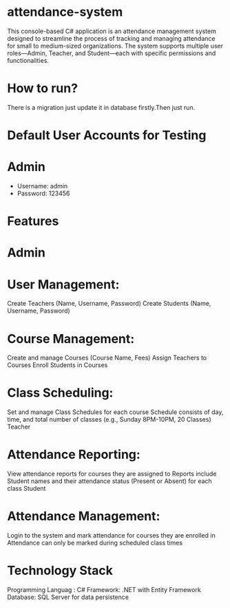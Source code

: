 # attendance-system

This console-based C# application is an attendance management system 
designed to streamline the process of tracking and managing attendance 
for small to medium-sized organizations. 
The system supports multiple user roles—Admin, Teacher, and Student—each with specific permissions and functionalities.

# How to run?
There is a migration just update it in database firstly.Then just run.

# Default User Accounts for Testing
# Admin
- Username: admin
- Password: 123456

# Features

# Admin

# User Management:
Create Teachers (Name, Username, Password)
Create Students (Name, Username, Password)

# Course Management:
Create and manage Courses (Course Name, Fees)
Assign Teachers to Courses
Enroll Students in Courses

# Class Scheduling:
Set and manage Class Schedules for each course
Schedule consists of day, time, and total number of classes (e.g., Sunday 8PM-10PM, 20 Classes)
Teacher

# Attendance Reporting:
View attendance reports for courses they are assigned to
Reports include Student names and their attendance status (Present or Absent) for each class
Student

# Attendance Management:
Login to the system and mark attendance for courses they are enrolled in
Attendance can only be marked during scheduled class times

# Technology Stack
Programming Languag : C#
Framework: .NET with Entity Framework
Database: SQL Server for data persistence
